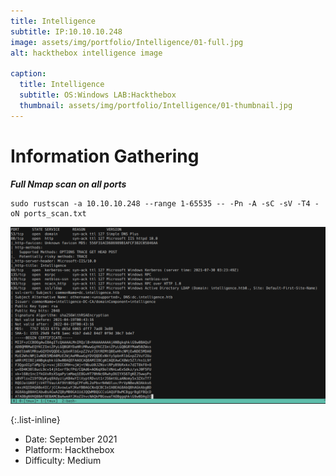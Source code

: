 ```yaml
---
title: Intelligence
subtitle: IP:10.10.10.248
image: assets/img/portfolio/Intelligence/01-full.jpg
alt: hackthebox intelligence image

caption:
  title: Intelligence
  subtitle: OS:Windows LAB:Hackthebox
  thumbnail: assets/img/portfolio/Intelligence/01-thumbnail.jpg
---
```

# Information Gathering


***Full Nmap scan on all ports***
```
sudo rustscan -a 10.10.10.248 --range 1-65535 -- -Pn -A -sC -sV -T4 -oN ports_scan.txt
```
![This is an image ><](/assets/img/portfolio/Intelligence/nmap.png)

{:.list-inline}
- Date: September 2021
- Platform: Hackthebox
- Difficulty: Medium

